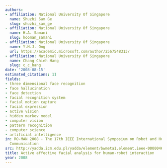 ```yaml
---
authors:
- affiliation: National University Of Singapore
  name: Shuzhi Sam Ge
  slug: shuzhi_sam_ge
- affiliation: National University Of Singapore
  name: H.A. Samani
  slug: hooman_samani
- affiliation: National University Of Singapore
  name: Y.H.J. Ong
  url: https://academic.microsoft.com/author/2567548313/
- affiliation: National University Of Singapore
  name: Chang Chieh Hang
  slug: c_c_hang
date: '2008-08-15'
estimated_citations: 11
fields:
- three dimensional face recognition
- face hallucination
- face detection
- facial recognition system
- facial motion capture
- facial expression
- active vision
- hidden markov model
- computer vision
- pattern recognition
- computer science
- artificial intelligence
in: RO-MAN 2008 - The 17th IEEE International Symposium on Robot and Human Interactive
  Communication
src: http://yadda.icm.edu.pl/yadda/element/bwmeta1.element.ieee-000004600647
title: Active affective facial analysis for human-robot interaction
year: 2008
---
```

